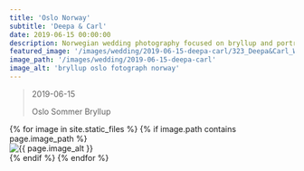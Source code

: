 ```yaml
---
title: 'Oslo Norway'
subtitle: 'Deepa & Carl'
date: 2019-06-15 00:00:00
description: Norwegian wedding photography focused on bryllup and portrait photography. 
featured_image: '/images/wedding/2019-06-15-deepa-carl/323_Deepa&Carl_W_griffinphotography_oslo_norway_bryllup_wedding_20190615.jpg'
image_path: '/images/wedding/2019-06-15-deepa-carl'
image_alt: 'bryllup oslo fotograph norway'
---
```


> 2019-06-15
>
> Oslo Sommer Bryllup

<!-- DO NOT EDIT BELOW -->
<div class="image-wrap" >
{% for image in site.static_files %}
    {% if image.path contains page.image_path %}
        <div class="image-wrap" >
        <img src="{{ site.baseurl }}{{ image.path }}" alt="{{ page.image_alt }}" />
        </div>
    {% endif %}
{% endfor %}
